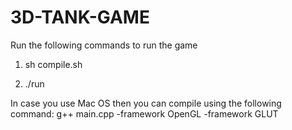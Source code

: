 # 3D-TANK-GAME
Run the following commands to run the game

1)	sh compile.sh

2)	./run

In case you use Mac OS then you can compile using the following command:
g++ main.cpp -framework OpenGL -framework GLUT
